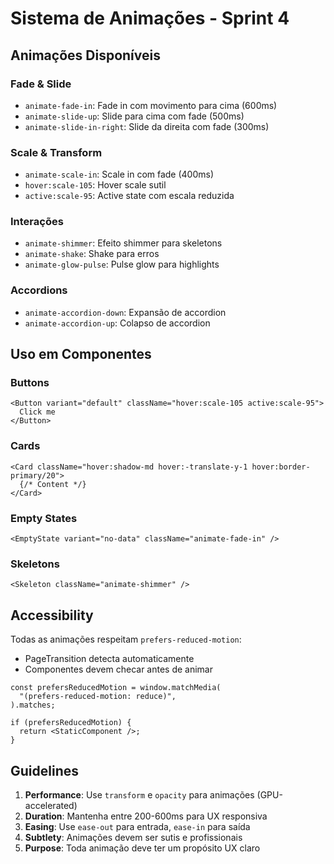# Sistema de Animações - Sprint 4

## Animações Disponíveis

### Fade & Slide

- `animate-fade-in`: Fade in com movimento para cima (600ms)
- `animate-slide-up`: Slide para cima com fade (500ms)
- `animate-slide-in-right`: Slide da direita com fade (300ms)

### Scale & Transform

- `animate-scale-in`: Scale in com fade (400ms)
- `hover:scale-105`: Hover scale sutil
- `active:scale-95`: Active state com escala reduzida

### Interações

- `animate-shimmer`: Efeito shimmer para skeletons
- `animate-shake`: Shake para erros
- `animate-glow-pulse`: Pulse glow para highlights

### Accordions

- `animate-accordion-down`: Expansão de accordion
- `animate-accordion-up`: Colapso de accordion

## Uso em Componentes

### Buttons

```tsx
<Button variant="default" className="hover:scale-105 active:scale-95">
  Click me
</Button>
```

### Cards

```tsx
<Card className="hover:shadow-md hover:-translate-y-1 hover:border-primary/20">
  {/* Content */}
</Card>
```

### Empty States

```tsx
<EmptyState variant="no-data" className="animate-fade-in" />
```

### Skeletons

```tsx
<Skeleton className="animate-shimmer" />
```

## Accessibility

Todas as animações respeitam `prefers-reduced-motion`:

- PageTransition detecta automaticamente
- Componentes devem checar antes de animar

```tsx
const prefersReducedMotion = window.matchMedia(
  "(prefers-reduced-motion: reduce)",
).matches;

if (prefersReducedMotion) {
  return <StaticComponent />;
}
```

## Guidelines

1. **Performance**: Use `transform` e `opacity` para animações (GPU-accelerated)
2. **Duration**: Mantenha entre 200-600ms para UX responsiva
3. **Easing**: Use `ease-out` para entrada, `ease-in` para saída
4. **Subtlety**: Animações devem ser sutis e profissionais
5. **Purpose**: Toda animação deve ter um propósito UX claro
